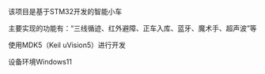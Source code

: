 该项目是基于STM32开发的智能小车

主要实现的功能有：“三线循迹、红外避障、正车入库、蓝牙、魔术手、超声波”等

使用MDK5（Keil uVision5）进行开发

设备环境Windows11
